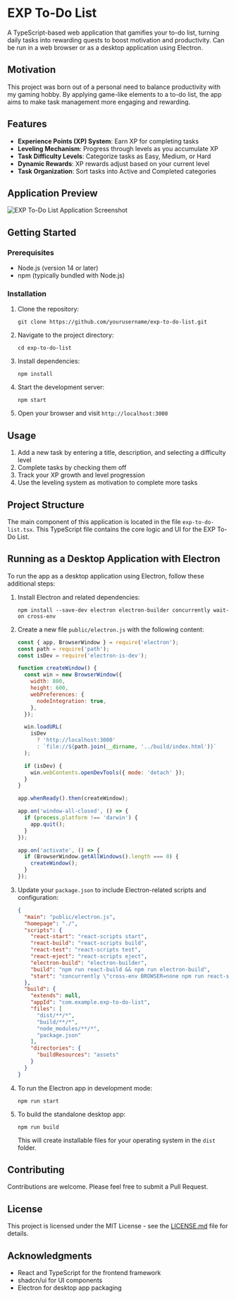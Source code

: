 # EXP To-Do List

A TypeScript-based web application that gamifies your to-do list, turning daily tasks into rewarding quests to boost motivation and productivity. Can be run in a web browser or as a desktop application using Electron.

## Motivation

This project was born out of a personal need to balance productivity with my gaming hobby. By applying game-like elements to a to-do list, the app aims to make task management more engaging and rewarding.

## Features

- **Experience Points (XP) System**: Earn XP for completing tasks
- **Leveling Mechanism**: Progress through levels as you accumulate XP
- **Task Difficulty Levels**: Categorize tasks as Easy, Medium, or Hard
- **Dynamic Rewards**: XP rewards adjust based on your current level
- **Task Organization**: Sort tasks into Active and Completed categories

## Application Preview

![EXP To-Do List Application Screenshot](.screenshot.png)

## Getting Started

### Prerequisites

- Node.js (version 14 or later)
- npm (typically bundled with Node.js)

### Installation

1. Clone the repository:
   ```
   git clone https://github.com/yourusername/exp-to-do-list.git
   ```

2. Navigate to the project directory:
   ```
   cd exp-to-do-list
   ```

3. Install dependencies:
   ```
   npm install
   ```

4. Start the development server:
   ```
   npm start
   ```

5. Open your browser and visit `http://localhost:3000`

## Usage

1. Add a new task by entering a title, description, and selecting a difficulty level
2. Complete tasks by checking them off
3. Track your XP growth and level progression
4. Use the leveling system as motivation to complete more tasks

## Project Structure

The main component of this application is located in the file `exp-to-do-list.tsx`. This TypeScript file contains the core logic and UI for the EXP To-Do List.

## Running as a Desktop Application with Electron

To run the app as a desktop application using Electron, follow these additional steps:

1. Install Electron and related dependencies:
   ```
   npm install --save-dev electron electron-builder concurrently wait-on cross-env
   ```

2. Create a new file `public/electron.js` with the following content:
   ```javascript
   const { app, BrowserWindow } = require('electron');
   const path = require('path');
   const isDev = require('electron-is-dev');

   function createWindow() {
     const win = new BrowserWindow({
       width: 800,
       height: 600,
       webPreferences: {
         nodeIntegration: true,
       },
     });

     win.loadURL(
       isDev
         ? 'http://localhost:3000'
         : `file://${path.join(__dirname, '../build/index.html')}`
     );

     if (isDev) {
       win.webContents.openDevTools({ mode: 'detach' });
     }
   }

   app.whenReady().then(createWindow);

   app.on('window-all-closed', () => {
     if (process.platform !== 'darwin') {
       app.quit();
     }
   });

   app.on('activate', () => {
     if (BrowserWindow.getAllWindows().length === 0) {
       createWindow();
     }
   });
   ```

3. Update your `package.json` to include Electron-related scripts and configuration:
   ```json
   {
     "main": "public/electron.js",
     "homepage": "./",
     "scripts": {
       "react-start": "react-scripts start",
       "react-build": "react-scripts build",
       "react-test": "react-scripts test",
       "react-eject": "react-scripts eject",
       "electron-build": "electron-builder",
       "build": "npm run react-build && npm run electron-build",
       "start": "concurrently \"cross-env BROWSER=none npm run react-start\" \"wait-on http://localhost:3000 && electron .\""
     },
     "build": {
       "extends": null,
       "appId": "com.example.exp-to-do-list",
       "files": [
         "dist/**/*",
         "build/**/*",
         "node_modules/**/*",
         "package.json"
       ],
       "directories": {
         "buildResources": "assets"
       }
     }
   }
   ```

4. To run the Electron app in development mode:
   ```
   npm run start
   ```

5. To build the standalone desktop app:
   ```
   npm run build
   ```
   This will create installable files for your operating system in the `dist` folder.

## Contributing

Contributions are welcome. Please feel free to submit a Pull Request.

## License

This project is licensed under the MIT License - see the [LICENSE.md](LICENSE.md) file for details.

## Acknowledgments

- React and TypeScript for the frontend framework
- shadcn/ui for UI components
- Electron for desktop app packaging

